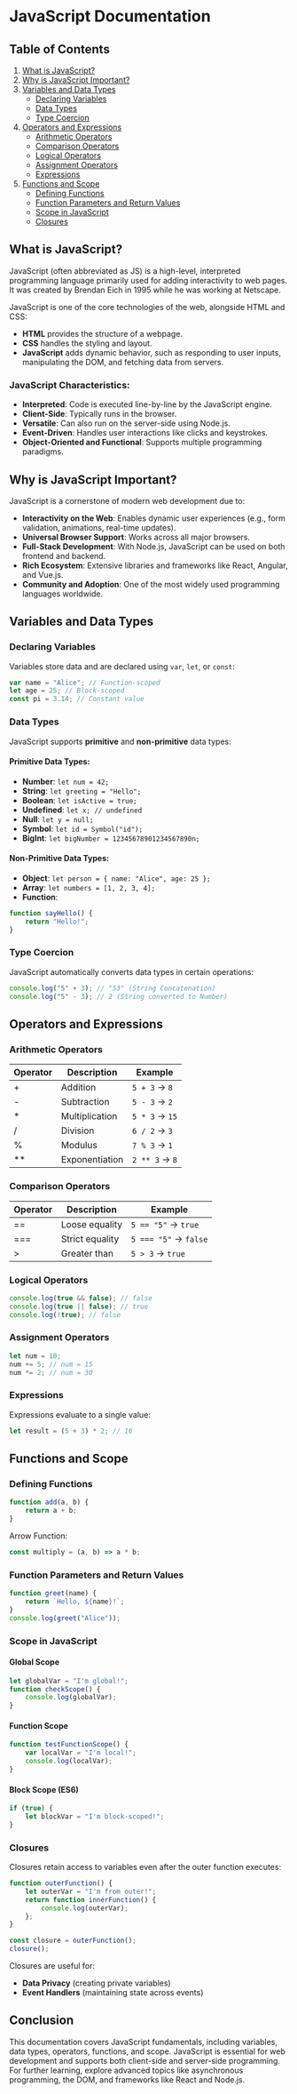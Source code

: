 # JavaScript Documentation

## Table of Contents
1. [What is JavaScript?](#what-is-javascript)
2. [Why is JavaScript Important?](#why-is-javascript-important)
3. [Variables and Data Types](#variables-and-data-types)
   - [Declaring Variables](#declaring-variables)
   - [Data Types](#data-types)
   - [Type Coercion](#type-coercion)
4. [Operators and Expressions](#operators-and-expressions)
   - [Arithmetic Operators](#arithmetic-operators)
   - [Comparison Operators](#comparison-operators)
   - [Logical Operators](#logical-operators)
   - [Assignment Operators](#assignment-operators)
   - [Expressions](#expressions)
5. [Functions and Scope](#functions-and-scope)
   - [Defining Functions](#defining-functions)
   - [Function Parameters and Return Values](#function-parameters-and-return-values)
   - [Scope in JavaScript](#scope-in-javascript)
   - [Closures](#closures)

## What is JavaScript?

JavaScript (often abbreviated as JS) is a high-level, interpreted programming language primarily used for adding interactivity to web pages. It was created by Brendan Eich in 1995 while he was working at Netscape.

JavaScript is one of the core technologies of the web, alongside HTML and CSS:
- **HTML** provides the structure of a webpage.
- **CSS** handles the styling and layout.
- **JavaScript** adds dynamic behavior, such as responding to user inputs, manipulating the DOM, and fetching data from servers.

### JavaScript Characteristics:
- **Interpreted**: Code is executed line-by-line by the JavaScript engine.
- **Client-Side**: Typically runs in the browser.
- **Versatile**: Can also run on the server-side using Node.js.
- **Event-Driven**: Handles user interactions like clicks and keystrokes.
- **Object-Oriented and Functional**: Supports multiple programming paradigms.

## Why is JavaScript Important?

JavaScript is a cornerstone of modern web development due to:

- **Interactivity on the Web**: Enables dynamic user experiences (e.g., form validation, animations, real-time updates).
- **Universal Browser Support**: Works across all major browsers.
- **Full-Stack Development**: With Node.js, JavaScript can be used on both frontend and backend.
- **Rich Ecosystem**: Extensive libraries and frameworks like React, Angular, and Vue.js.
- **Community and Adoption**: One of the most widely used programming languages worldwide.

## Variables and Data Types

### Declaring Variables
Variables store data and are declared using `var`, `let`, or `const`:

```javascript
var name = "Alice"; // Function-scoped
let age = 25; // Block-scoped
const pi = 3.14; // Constant value
```

### Data Types
JavaScript supports **primitive** and **non-primitive** data types:

#### Primitive Data Types:
- **Number**: `let num = 42;`
- **String**: `let greeting = "Hello";`
- **Boolean**: `let isActive = true;`
- **Undefined**: `let x; // undefined`
- **Null**: `let y = null;`
- **Symbol**: `let id = Symbol("id");`
- **BigInt**: `let bigNumber = 12345678901234567890n;`

#### Non-Primitive Data Types:
- **Object**: `let person = { name: "Alice", age: 25 };`
- **Array**: `let numbers = [1, 2, 3, 4];`
- **Function**:

```javascript
function sayHello() {
    return "Hello!";
}
```

### Type Coercion
JavaScript automatically converts data types in certain operations:

```javascript
console.log("5" + 3); // "53" (String Concatenation)
console.log("5" - 3); // 2 (String converted to Number)
```

## Operators and Expressions

### Arithmetic Operators
| Operator | Description | Example |
|----------|------------|---------|
| + | Addition | `5 + 3` → `8` |
| - | Subtraction | `5 - 3` → `2` |
| * | Multiplication | `5 * 3` → `15` |
| / | Division | `6 / 2` → `3` |
| % | Modulus | `7 % 3` → `1` |
| ** | Exponentiation | `2 ** 3` → `8` |

### Comparison Operators
| Operator | Description | Example |
|----------|------------|---------|
| == | Loose equality | `5 == "5"` → `true` |
| === | Strict equality | `5 === "5"` → `false` |
| > | Greater than | `5 > 3` → `true` |

### Logical Operators
```javascript
console.log(true && false); // false
console.log(true || false); // true
console.log(!true); // false
```

### Assignment Operators
```javascript
let num = 10;
num += 5; // num = 15
num *= 2; // num = 30
```

### Expressions
Expressions evaluate to a single value:
```javascript
let result = (5 + 3) * 2; // 16
```

## Functions and Scope

### Defining Functions
```javascript
function add(a, b) {
    return a + b;
}
```

Arrow Function:
```javascript
const multiply = (a, b) => a * b;
```

### Function Parameters and Return Values
```javascript
function greet(name) {
    return `Hello, ${name}!`;
}
console.log(greet("Alice"));
```

### Scope in JavaScript

#### Global Scope
```javascript
let globalVar = "I'm global!";
function checkScope() {
    console.log(globalVar);
}
```

#### Function Scope
```javascript
function testFunctionScope() {
    var localVar = "I'm local!";
    console.log(localVar);
}
```

#### Block Scope (ES6)
```javascript
if (true) {
    let blockVar = "I'm block-scoped!";
}
```

### Closures
Closures retain access to variables even after the outer function executes:
```javascript
function outerFunction() {
    let outerVar = "I'm from outer!";
    return function innerFunction() {
        console.log(outerVar);
    };
}

const closure = outerFunction();
closure();
```

Closures are useful for:
- **Data Privacy** (creating private variables)
- **Event Handlers** (maintaining state across events)

## Conclusion
This documentation covers JavaScript fundamentals, including variables, data types, operators, functions, and scope. JavaScript is essential for web development and supports both client-side and server-side programming. For further learning, explore advanced topics like asynchronous programming, the DOM, and frameworks like React and Node.js.

